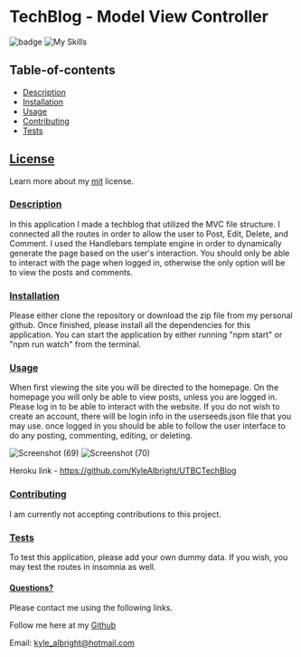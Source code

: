  # TechBlog - Model View Controller
  ![badge](https://img.shields.io/badge/License-mit-blueviolet.svg) 
  ![My Skills](https://skillicons.dev/icons?i=html,js,nodejs,bootstrap,express,mysql,heroku,github&theme=dark)
  
   
  
  
  ## Table-of-contents

* [Description](#Description)
* [Installation](#Installation)
* [Usage](#Usage)
* [Contributing](#Contributing)
* [Tests](#Tests)

 ## [License](#table-of-contents)
Learn more about my [mit](https://choosealicense.com/licenses/mit) license. 

### [Description](#table-of-contents)
In this application I made a techblog that utilized the MVC file structure. I connected all the routes in order to allow the user to Post, Edit, Delete, and Comment. 
I used the Handlebars template engine in order to dynamically generate the page based on the user's interaction. You should only be able to interact with the page when logged in, 
otherwise the only option will be to view the posts and comments. 



### [Installation](#table-of-contents)
Please either clone the repository or download the zip file from my personal github. Once finished, please install all the dependencies for this application. 
You can start the application by either running "npm start" or "npm run watch" from the terminal. 



### [Usage](#table-of-contents)
When first viewing the site you will be directed to the homepage. On the homepage you will only be able to view posts, unless you are logged in. Please log in to be able to interact with the website. If you do not wish to create an account, there will be login info in the userseeds.json file that you may use. once logged in you should be able to follow the user interface to do any posting, commenting, editing, or deleting. 


![Screenshot (69)](https://user-images.githubusercontent.com/110487869/211684553-2c9b4d37-cbbe-4e50-9513-3bd0ca90ffc6.png)
![Screenshot (70)](https://user-images.githubusercontent.com/110487869/211684560-65e45433-59fd-4f4e-aa02-a84429dae2f9.png)

Heroku link - https://github.com/KyleAlbright/UTBCTechBlog

### [Contributing](#table-of-contents)
I am currently not accepting contributions to this project.



### [Tests](#table-of-contents)
To test this application, please add your own dummy data. If you wish, you may test the routes in insomnia as well. 




#### [Questions?](#table-of-contents)
Please contact me using the following links.

Follow me here at my [Github](https://github.com/kylealbright) 

Email: kyle_albright@hotmail.com
